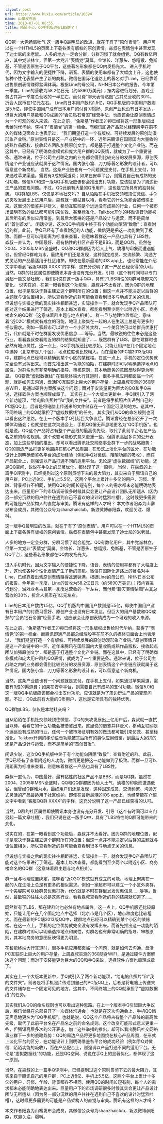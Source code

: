 ```yaml
---
layout: post
url: https://www.huxiu.com/article/16594
name: 山寨发布会
time: 2013-07-01 06:55
title: 陌陌小心，QQ手机版也有LBS群了！
---
```

QQ第一大党扬眉吐气 这一版手Q最明显的改进，就在于有了“原创表情”。用户可以在一个HTML5的页面上下载各类有版权的原创表情。淼叔在表情包中甚至发现了迪士尼的米老鼠。 人多的地方一定会分群，分群习惯了就会组党。QQ有数亿用户，其中党派林立，但第一大党非“表情党”莫属。金馆长、洋葱头、悠嘻猴、兔斯基，不管是否原生于QQ平台，这些著名形象都在QQ内发扬光大。 进入手机时代，因为文字输入的便捷性下降，语音、表情的使用率都有了大幅度上升，这也使各种个性化表情产生了新的商机。微信在国际化道路上的著名对手Line，已经靠着出售原创表情赚得盆满钵满。根据Line的母公司，NHN日本公布的报告，今年第一季度，Line的营收为58.2亿日元（约5890万美元）；按内容进行划分，游戏业务占其第一季度总营收的一半左右，而付费“聊天表情贴图”占其总营收的30%，折合人民币在1亿元左右。 Line的日本用户数约1.5亿，QQ手机版的中国用户数则是5.5亿，即使中国用户没有日本用户的付费习惯好、原创产业也没有日本发达，但巨大的用户基数和QQ成熟的“会员钻石帝国”经营手法，也应该会让原创表情成为一个可观的收入来源。 在此之前，“兔斯基”作者王卯卯已经将这一形象版权出售给时代华纳，获得了“表情党”的第一桶金。而腾讯即通产品部总经理殷宇在前不久的媒体见面会上也表示过， “我们期望打造一个有版权、可持续发展的原创动漫形象产业链。”原创表情只是这一产业链中的一环，近年来腾讯在国际国内大量收购成熟作品版权、接收起点团队加强原创文学，都是基于打通整个文化产业链。而在这其中，已经有了明确商业模式和庞大用户群的QQ表情，就成为了一个重要链条。通常来说，位于公司主战略之内的业务都会得到比较充分的发展资源，原创表情这个产业链应该就属于这种情况，国内张小盒、刀刀等著名形象的设计者，可以留意这个新商机。 当然，这条产业链也有一个问题就是支付。在手机上支付，如果通过苹果渠道，需要有3成的渠道费；如果在安卓平台，则需要自己有成熟的支付功能，微信5.0和这一版QQ手机版应该都会推出支付功能，应该就是为了周边衍生产品的变现问题。不过，QQ此前有大量的Q币用户，这也是它所具有的独特优势。 QQ群加LBS，仅仅是本地社交吗？ 自从陌陌在手机社交领域顶住微信、手Q的夹攻发展出上亿用户后，淼叔就一直拭目以待，看看它的什么功能会被借鉴出来。这里说的借鉴并非贬义，移动互联网是个远远没有成熟的行业，任何一个被市场证明有效的做法都可能引来仿效、甚至标准化。Talkbox开创的移动语音功能被其后所有的类似应用借鉴，到最后大家拼的还是产品设计与运营，而不是简单的“首创首发”。 闲话少说，这次QQ手机版中终于有个功能向陌陌“致敬”：查看附近的群。此前，手Q已经有了查看附近的人功能，微信更是把这一功能做到了极致。而群一旦可以用距离为标准来查看，则意味着群这一产品也具有了LBS性。 淼叔一直认为，中国最好、最有黏性的社区产品不是BBS，而是QQ群。虽然在2004、2005年MSN全盛时，QQ和QQ群都因为给人土气、幼稚的印象而遭遇低谷，但曾经Q群难为水，最终用户们还是发现，这种固定成员、交流频繁、沟通方式灵活的产品最适用于社区维护。即使在最新最潮的iOS app上，也经常能在介绍文字中看到“客服QQ群 XXXX”的字样，这充分说明了这一产品已经获得的认可。 当然，Q群的社区属性即使腾讯本身也没有充分开发、引导（这个有时间可以专门另起一篇文章吐槽），我们只说在这一版手Q中，具有了LBS特性的Q群可能带来的变化。 说实在的，在第一眼看到这个功能后，淼叔并不太看好。因为Q群的地理位置，似乎是取决于群主建立这个群时所在的位置；但这一点并不能决定以后群的主题就与该位置相关，所以查看附近的群可能会查看到很多与地点无关的信息。 但设想与实操之后的现实往往相距甚远，实际操作一下，就会发现手Q产品团队可能对这个结果进行了筛选，基本上每次查看，都能看到至少两个以附近小区、商务楼命名的QQ群（这意味着群主题与地点相关）。 群一旦与地理位置绑定，意味着“近O2O”模式就有成立的可能，地理上聚集在一起的人在生活上总是有更多的相似需求。例如一家超市可以建立一个小区外卖群，一个美容院可以给群员优惠打折，代价就是不时在群里发发优惠信息……等等。当然，最敏锐的往往未必是这些行业，看看淼叔查看附近的群的结果就知道了…… 既然群有了LBS，那在建群时也必然有地点属性。这一点上，QQ手机版还比较原始，只能让用户在几个固定地点中选择（北京市是几个区），地点粒度也比较粗大。而在最新的PC端2013版QQ中，建群地点已经可以精确到某个小区的某栋楼。在这一点上，手机的定位优势就完全没有发挥出来。而首先推出这一功能的陌陌，在建群时即可以明确选择地点和属性，对群名也有非常明确的指导、审核原则，其本地商务的意图反映得更为明显。 QQ要做“虚拟数据线” 在智能终端大行其道时，很多手机应用都面临一个问题，就是如何去沟通、盘活PC互联网上巨大的用户存量。上周淼叔实测的360随身WIFI，是通过硬件方案解决这个问题；而对于安装量更为巨大的QQ和手Q来说，选择软件方案也顺理成章了。 其实在上一个大版本更新中，手Q就引入了两个新功能项，“给电脑传照片”和“我的文件夹”。前者是将手机照片传递到自己的PC版QQ上，后者是将电脑上传送来的文件储存在一个固定可见的地方。这其中，不同终端上的QQ就承担了“虚拟数据线”的任务。 其实我们从QQ的命名规则也可以看出这种思路。在上一个版本手Q引起巨大争议后，腾讯曾经在总部召开了一次媒体沟通会；也就是在这次沟通会上，手机QQ悄无声息地更名为“QQ手机版”。也就是说，QQ这个产品将占有整个产品线的最高优先级，取代了此前平台名在产品名之前的命名规则。这个改变可能形式意义更重一些，但腾讯高层多次的公开表态，加上这些举措的推出，却可以看出腾讯社交网络事业群下一步的战略趋势：QQ的周边产品将更多地围绕在核心产品周围，在形式上淡化平台的区分，在功能设计上则明确借鉴各平台的成功经验（例如手Q对微信、陌陌功能的吸收），而在产品配合上，则强调以产品打通不同的适用平台。无论是“虚拟数据线”的功能，还是QQ空间、说说在手Q上的显著优化，都体现了这一原则。 当然，在淼叔的上一篇手Q评测中，已经提到过这个原则贯彻下去的最大阻力，其实来自于腾讯自己的用户群，PC上近8亿、手机上5.5亿，这两个平台上累计十多亿的用户，习惯、年龄、背景都各不相同，使用QQ的时间长短有别，每个人的需求都未必能明确地表达出来。巨量用户下的市场调研很多时候其实会更让产品设计团队无所适从（因为另一部分沉默的用户往往在遇到自己不喜欢的设计时猛烈吐槽），这时候更多需要的可能是产品架构人的直觉与审美。腾讯有这样的人才吗？ 本文作者阳淼为山寨发布会成员，其微信公众号为shanzhaiclub，新浪微博@阳淼，欢迎关注、爆料。

这一版手Q最明显的改进，就在于有了“原创表情”。用户可以在一个HTML5的页面上下载各类有版权的原创表情。淼叔在表情包中甚至发现了迪士尼的米老鼠。

人多的地方一定会分群，分群习惯了就会组党。QQ有数亿用户，其中党派林立，但第一大党非“表情党”莫属。金馆长、洋葱头、悠嘻猴、兔斯基，不管是否原生于QQ平台，这些著名形象都在QQ内发扬光大。

进入手机时代，因为文字输入的便捷性下降，语音、表情的使用率都有了大幅度上升，这也使各种个性化表情产生了新的商机。微信在国际化道路上的著名对手Line，已经靠着出售原创表情赚得盆满钵满。根据Line的母公司，NHN日本公布的报告，今年第一季度，Line的营收为58.2亿日元（约5890万美元）；按内容进行划分，游戏业务占其第一季度总营收的一半左右，而付费“聊天表情贴图”占其总营收的30%，折合人民币在1亿元左右。

Line的日本用户数约1.5亿，QQ手机版的中国用户数则是5.5亿，即使中国用户没有日本用户的付费习惯好、原创产业也没有日本发达，但巨大的用户基数和QQ成熟的“会员钻石帝国”经营手法，也应该会让原创表情成为一个可观的收入来源。

在此之前，“兔斯基”作者王卯卯已经将这一形象版权出售给时代华纳，获得了“表情党”的第一桶金。而腾讯即通产品部总经理殷宇在前不久的媒体见面会上也表示过， “我们期望打造一个有版权、可持续发展的原创动漫形象产业链。”原创表情只是这一产业链中的一环，近年来腾讯在国际国内大量收购成熟作品版权、接收起点团队加强原创文学，都是基于打通整个文化产业链。而在这其中，已经有了明确商业模式和庞大用户群的QQ表情，就成为了一个重要链条。通常来说，位于公司主战略之内的业务都会得到比较充分的发展资源，原创表情这个产业链应该就属于这种情况，国内张小盒、刀刀等著名形象的设计者，可以留意这个新商机。

当然，这条产业链也有一个问题就是支付。在手机上支付，如果通过苹果渠道，需要有3成的渠道费；如果在安卓平台，则需要自己有成熟的支付功能，微信5.0和这一版QQ手机版应该都会推出支付功能，应该就是为了周边衍生产品的变现问题。不过，QQ此前有大量的Q币用户，这也是它所具有的独特优势。

QQ群加LBS，仅仅是本地社交吗？

自从陌陌在手机社交领域顶住微信、手Q的夹攻发展出上亿用户后，淼叔就一直拭目以待，看看它的什么功能会被借鉴出来。这里说的借鉴并非贬义，移动互联网是个远远没有成熟的行业，任何一个被市场证明有效的做法都可能引来仿效、甚至标准化。Talkbox开创的移动语音功能被其后所有的类似应用借鉴，到最后大家拼的还是产品设计与运营，而不是简单的“首创首发”。

闲话少说，这次QQ手机版中终于有个功能向陌陌“致敬”：查看附近的群。此前，手Q已经有了查看附近的人功能，微信更是把这一功能做到了极致。而群一旦可以用距离为标准来查看，则意味着群这一产品也具有了LBS性。

淼叔一直认为，中国最好、最有黏性的社区产品不是BBS，而是QQ群。虽然在2004、2005年MSN全盛时，QQ和QQ群都因为给人土气、幼稚的印象而遭遇低谷，但曾经Q群难为水，最终用户们还是发现，这种固定成员、交流频繁、沟通方式灵活的产品最适用于社区维护。即使在最新最潮的iOS app上，也经常能在介绍文字中看到“客服QQ群 XXXX”的字样，这充分说明了这一产品已经获得的认可。

当然，Q群的社区属性即使腾讯本身也没有充分开发、引导（这个有时间可以专门另起一篇文章吐槽），我们只说在这一版手Q中，具有了LBS特性的Q群可能带来的变化。

说实在的，在第一眼看到这个功能后，淼叔并不太看好。因为Q群的地理位置，似乎是取决于群主建立这个群时所在的位置；但这一点并不能决定以后群的主题就与该位置相关，所以查看附近的群可能会查看到很多与地点无关的信息。

但设想与实操之后的现实往往相距甚远，实际操作一下，就会发现手Q产品团队可能对这个结果进行了筛选，基本上每次查看，都能看到至少两个以附近小区、商务楼命名的QQ群（这意味着群主题与地点相关）。

群一旦与地理位置绑定，意味着“近O2O”模式就有成立的可能，地理上聚集在一起的人在生活上总是有更多的相似需求。例如一家超市可以建立一个小区外卖群，一个美容院可以给群员优惠打折，代价就是不时在群里发发优惠信息……等等。当然，最敏锐的往往未必是这些行业，看看淼叔查看附近的群的结果就知道了……

既然群有了LBS，那在建群时也必然有地点属性。这一点上，QQ手机版还比较原始，只能让用户在几个固定地点中选择（北京市是几个区），地点粒度也比较粗大。而在最新的PC端2013版QQ中，建群地点已经可以精确到某个小区的某栋楼。在这一点上，手机的定位优势就完全没有发挥出来。而首先推出这一功能的陌陌，在建群时即可以明确选择地点和属性，对群名也有非常明确的指导、审核原则，其本地商务的意图反映得更为明显。

在智能终端大行其道时，很多手机应用都面临一个问题，就是如何去沟通、盘活PC互联网上巨大的用户存量。上周淼叔实测的360随身WIFI，是通过硬件方案解决这个问题；而对于安装量更为巨大的QQ和手Q来说，选择软件方案也顺理成章了。

其实在上一个大版本更新中，手Q就引入了两个新功能项，“给电脑传照片”和“我的文件夹”。前者是将手机照片传递到自己的PC版QQ上，后者是将电脑上传送来的文件储存在一个固定可见的地方。这其中，不同终端上的QQ就承担了“虚拟数据线”的任务。

其实我们从QQ的命名规则也可以看出这种思路。在上一个版本手Q引起巨大争议后，腾讯曾经在总部召开了一次媒体沟通会；也就是在这次沟通会上，手机QQ悄无声息地更名为“QQ手机版”。也就是说，QQ这个产品将占有整个产品线的最高优先级，取代了此前平台名在产品名之前的命名规则。这个改变可能形式意义更重一些，但腾讯高层多次的公开表态，加上这些举措的推出，却可以看出腾讯社交网络事业群下一步的战略趋势：QQ的周边产品将更多地围绕在核心产品周围，在形式上淡化平台的区分，在功能设计上则明确借鉴各平台的成功经验（例如手Q对微信、陌陌功能的吸收），而在产品配合上，则强调以产品打通不同的适用平台。无论是“虚拟数据线”的功能，还是QQ空间、说说在手Q上的显著优化，都体现了这一原则。

当然，在淼叔的上一篇手Q评测中，已经提到过这个原则贯彻下去的最大阻力，其实来自于腾讯自己的用户群，PC上近8亿、手机上5.5亿，这两个平台上累计十多亿的用户，习惯、年龄、背景都各不相同，使用QQ的时间长短有别，每个人的需求都未必能明确地表达出来。巨量用户下的市场调研很多时候其实会更让产品设计团队无所适从（因为另一部分沉默的用户往往在遇到自己不喜欢的设计时猛烈吐槽），这时候更多需要的可能是产品架构人的直觉与审美。腾讯有这样的人才吗？

本文作者阳淼为山寨发布会成员，其微信公众号为shanzhaiclub，新浪微博@阳淼，欢迎关注、爆料。

